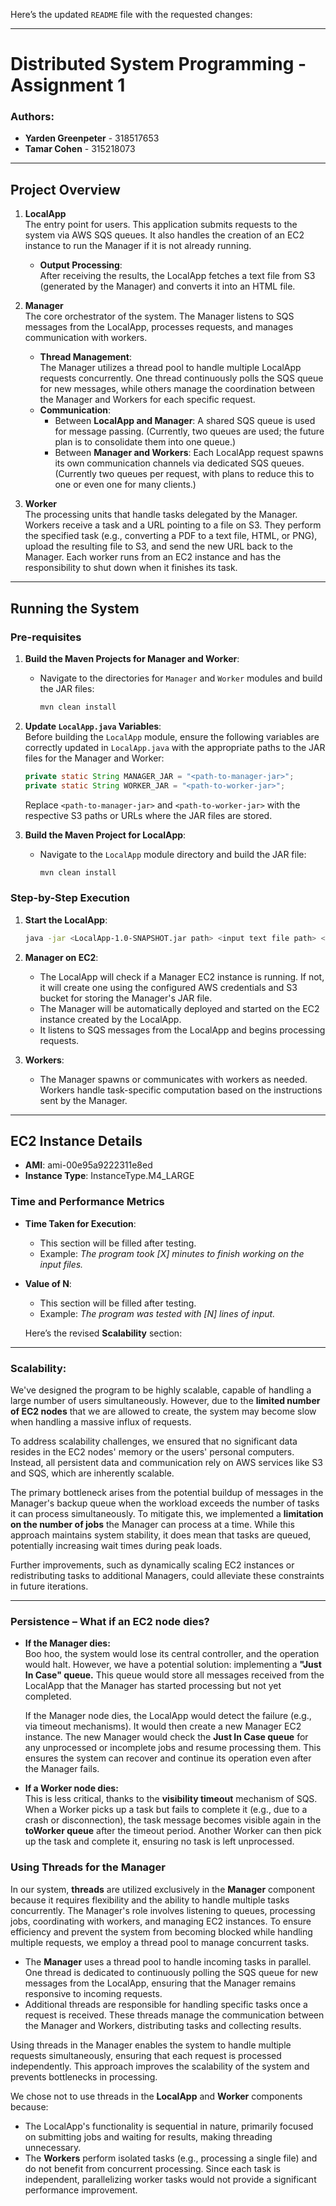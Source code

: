 Here’s the updated `README` file with the requested changes:

---

# Distributed System Programming - Assignment 1

### Authors:

- **Yarden Greenpeter** - 318517653
- **Tamar Cohen** - 315218073

---

## Project Overview

1. **LocalApp**  
   The entry point for users. This application submits requests to the system via AWS SQS queues. It also handles the creation of an EC2 instance to run the Manager if it is not already running.

   - **Output Processing**:  
     After receiving the results, the LocalApp fetches a text file from S3 (generated by the Manager) and converts it into an HTML file.

2. **Manager**  
   The core orchestrator of the system. The Manager listens to SQS messages from the LocalApp, processes requests, and manages communication with workers.

   - **Thread Management**:  
     The Manager utilizes a thread pool to handle multiple LocalApp requests concurrently. One thread continuously polls the SQS queue for new messages, while others manage the coordination between the Manager and Workers for each specific request.
   - **Communication**:
     - Between **LocalApp and Manager**: A shared SQS queue is used for message passing. (Currently, two queues are used; the future plan is to consolidate them into one queue.)
     - Between **Manager and Workers**: Each LocalApp request spawns its own communication channels via dedicated SQS queues. (Currently two queues per request, with plans to reduce this to one or even one for many clients.)

3. **Worker**  
   The processing units that handle tasks delegated by the Manager. Workers receive a task and a URL pointing to a file on S3. They perform the specified task (e.g., converting a PDF to a text file, HTML, or PNG), upload the resulting file to S3, and send the new URL back to the Manager. Each worker runs from an EC2 instance and has the responsibility to shut down when it finishes its task.

---

## Running the System

### Pre-requisites

1. **Build the Maven Projects for Manager and Worker**:

   - Navigate to the directories for `Manager` and `Worker` modules and build the JAR files:
     ```bash
     mvn clean install
     ```

2. **Update `LocalApp.java` Variables**:  
   Before building the `LocalApp` module, ensure the following variables are correctly updated in `LocalApp.java` with the appropriate paths to the JAR files for the Manager and Worker:

   ```java
   private static String MANAGER_JAR = "<path-to-manager-jar>";
   private static String WORKER_JAR = "<path-to-worker-jar>";
   ```

   Replace `<path-to-manager-jar>` and `<path-to-worker-jar>` with the respective S3 paths or URLs where the JAR files are stored.

3. **Build the Maven Project for LocalApp**:
   - Navigate to the `LocalApp` module directory and build the JAR file:
     ```bash
     mvn clean install
     ```

### Step-by-Step Execution

1. **Start the LocalApp**:

   ```bash
   java -jar <LocalApp-1.0-SNAPSHOT.jar path> <input text file path> <output file name> <num of lines per worker> <terminate - not must>
   ```

2. **Manager on EC2**:

   - The LocalApp will check if a Manager EC2 instance is running. If not, it will create one using the configured AWS credentials and S3 bucket for storing the Manager's JAR file.
   - The Manager will be automatically deployed and started on the EC2 instance created by the LocalApp.
   - It listens to SQS messages from the LocalApp and begins processing requests.

3. **Workers**:
   - The Manager spawns or communicates with workers as needed. Workers handle task-specific computation based on the instructions sent by the Manager.

---

## EC2 Instance Details

- **AMI**: ami-00e95a9222311e8ed
- **Instance Type**: InstanceType.M4_LARGE

### Time and Performance Metrics

- **Time Taken for Execution**:

  - This section will be filled after testing.
  - Example: _The program took [X] minutes to finish working on the input files._

- **Value of N**:

  - This section will be filled after testing.
  - Example: _The program was tested with [N] lines of input._

  Here’s the revised **Scalability** section:

---

### **Scalability**:

We've designed the program to be highly scalable, capable of handling a large number of users simultaneously. However, due to the **limited number of EC2 nodes** that we are allowed to create, the system may become slow when handling a massive influx of requests.

To address scalability challenges, we ensured that no significant data resides in the EC2 nodes' memory or the users' personal computers. Instead, all persistent data and communication rely on AWS services like S3 and SQS, which are inherently scalable.

The primary bottleneck arises from the potential buildup of messages in the Manager's backup queue when the workload exceeds the number of tasks it can process simultaneously. To mitigate this, we implemented a **limitation on the number of jobs** the Manager can process at a time. While this approach maintains system stability, it does mean that tasks are queued, potentially increasing wait times during peak loads.

Further improvements, such as dynamically scaling EC2 instances or redistributing tasks to additional Managers, could alleviate these constraints in future iterations.

---

### Persistence – What if an EC2 node dies?

- **If the Manager dies:**  
   Boo hoo, the system would lose its central controller, and the operation would halt. However, we have a potential solution: implementing a **"Just In Case" queue.** This queue would store all messages received from the LocalApp that the Manager has started processing but not yet completed.

  If the Manager node dies, the LocalApp would detect the failure (e.g., via timeout mechanisms). It would then create a new Manager EC2 instance. The new Manager would check the **Just In Case queue** for any unprocessed or incomplete jobs and resume processing them. This ensures the system can recover and continue its operation even after the Manager fails.

- **If a Worker node dies:**  
   This is less critical, thanks to the **visibility timeout** mechanism of SQS. When a Worker picks up a task but fails to complete it (e.g., due to a crash or disconnection), the task message becomes visible again in the **toWorker queue** after the timeout period. Another Worker can then pick up the task and complete it, ensuring no task is left unprocessed.

### Using Threads for the Manager

In our system, **threads** are utilized exclusively in the **Manager** component because it requires flexibility and the ability to handle multiple tasks concurrently. The Manager's role involves listening to queues, processing jobs, coordinating with workers, and managing EC2 instances. To ensure efficiency and prevent the system from becoming blocked while handling multiple requests, we employ a thread pool to manage concurrent tasks.

- The **Manager** uses a thread pool to handle incoming tasks in parallel. One thread is dedicated to continuously polling the SQS queue for new messages from the LocalApp, ensuring that the Manager remains responsive to incoming requests.
- Additional threads are responsible for handling specific tasks once a request is received. These threads manage the communication between the Manager and Workers, distributing tasks and collecting results.

Using threads in the Manager enables the system to handle multiple requests simultaneously, ensuring that each request is processed independently. This approach improves the scalability of the system and prevents bottlenecks in processing.

We chose not to use threads in the **LocalApp** and **Worker** components because:

- The LocalApp's functionality is sequential in nature, primarily focused on submitting jobs and waiting for results, making threading unnecessary.
- The **Workers** perform isolated tasks (e.g., processing a single file) and do not benefit from concurrent processing. Since each task is independent, parallelizing worker tasks would not provide a significant performance improvement.
